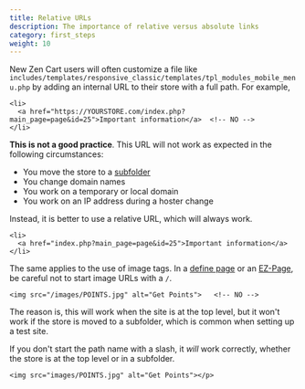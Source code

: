 ```yaml
---
title: Relative URLs 
description: The importance of relative versus absolute links
category: first_steps 
weight: 10
---
```


New Zen Cart users will often customize a file like `includes/templates/responsive_classic/templates/tpl_modules_mobile_menu.php` by adding an internal URL to their store with a full path.  For example, 

```
<li>
  <a href="https://YOURSTORE.com/index.php?main_page=page&id=25">Important information</a>  <!-- NO --> 
</li>
```

**This is not a good practice**.  This URL will not work as expected in the following circumstances: 

- You move the store to a [subfolder](/user/installing/subfolder/) 
- You change domain names 
- You work on a temporary or local domain
- You work on an IP address during a hoster change 

Instead, it is better to use a relative URL, which will always work. 

```
<li>
  <a href="index.php?main_page=page&id=25">Important information</a>
</li>
```

The same applies to the use of image tags.  In a [define page](/user/template/define_pages/) or an [EZ-Page](/user/ezpages/), be careful not to start image URLs with a `/`.

```
<img src="/images/POINTS.jpg" alt="Get Points">   <!-- NO --> 
```

The reason is, this will work when the site is at the top level, but it won't work if the store is moved to a subfolder, which is common when setting up a test site.

If you don't start the path name with a slash, it *will* work correctly, whether the store is at the top level or in a subfolder. 

```
<img src="images/POINTS.jpg" alt="Get Points"></p>
```

